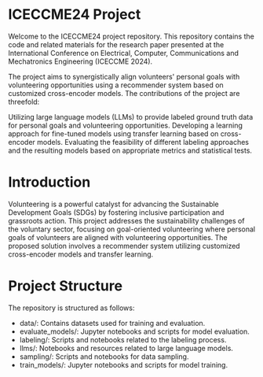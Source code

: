 # ICECCME24 Project

Welcome to the ICECCME24 project repository. This repository contains the code and related materials for the research paper presented at the International Conference on Electrical, Computer, Communications and Mechatronics Engineering (ICECCME 2024).

The project aims to synergistically align volunteers' personal goals with volunteering opportunities using a recommender system based on customized cross-encoder models. The contributions of the project are threefold:

Utilizing large language models (LLMs) to provide labeled ground truth data for personal goals and volunteering opportunities.
Developing a learning approach for fine-tuned models using transfer learning based on cross-encoder models.
Evaluating the feasibility of different labeling approaches and the resulting models based on appropriate metrics and statistical tests.

# Introduction

Volunteering is a powerful catalyst for advancing the Sustainable Development Goals (SDGs) by fostering inclusive participation and grassroots action. This project addresses the sustainability challenges of the voluntary sector, focusing on goal-oriented volunteering where personal goals of volunteers are aligned with volunteering opportunities. The proposed solution involves a recommender system utilizing customized cross-encoder models and transfer learning.

# Project Structure

The repository is structured as follows:

- data/: Contains datasets used for training and evaluation.
- evaluate_models/: Jupyter notebooks and scripts for model evaluation.
- labeling/: Scripts and notebooks related to the labeling process.
- llms/: Notebooks and resources related to large language models.
- sampling/: Scripts and notebooks for data sampling.
- train_models/: Jupyter notebooks and scripts for model training.
